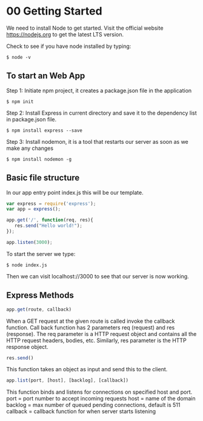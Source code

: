 # 00 Getting Started
We need to install Node to get started. 
Visit the official website https://nodejs.org to get the latest LTS version. 

Check to see if you have node installed by typing: 
```
$ node -v
```

## To start an Web App
Step 1: Initiate npm project, it creates a package.json file in the application 
```
$ npm init
```
Step 2: Install Express in current directory and save it to the dependency list in package.json file. 
```
$ npm install express --save
``` 
Step 3: Install nodemon, it is a tool that restarts our server as soon as we make any changes
```
$ npm install nodemon -g
```

## Basic file structure
In our app entry point index.js this will be our template.
```javascript
var express = require('express');
var app = express();

app.get('/', function(req, res){
   res.send("Hello world!");
});

app.listen(3000);
```
To start the server we type: 
```
$ node index.js
```
Then we can visit localhost://3000 to see that our server is now working. 

## Express Methods
```javascript
app.get(route, callback)
```
When a GET request at the given route is called invoke the callback function. 
Call back function has 2 parameters req (request) and res (response). 
The req parameter is a HTTP request object and contains all the HTTP request headers, bodies, etc.
Similarly, res parameter is the HTTP response object. 

```javascript
res.send()
```
This function takes an object as input and send this to the client.

```javascript
app.list(port, [host], [backlog], [callback])
```
This function binds and listens for connections on specified host and port. 
port = port number to accept incoming requests
host = name of the domain
backlog = max number of queued pending connections, default is 511
callback = callback function for when server starts listening